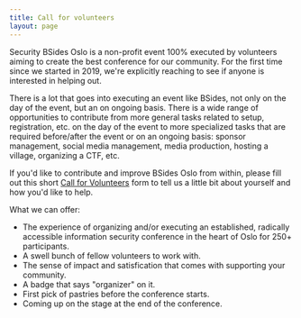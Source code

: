 ```yaml
---
title: Call for volunteers
layout: page
---
```

Security BSides Oslo is a non-profit event 100% executed by volunteers aiming to create the best conference for our community. For the first time since we started in 2019, we're explicitly reaching to see if anyone is interested in helping out.

There is a lot that goes into executing an event like BSides, not only on the day of the event, but an on ongoing basis. There is a wide range of opportunities to contribute from more general tasks related to setup, registration, etc. on the day of the event to more specialized tasks that are required before/after the event or on an ongoing basis: sponsor management, social media management, media production, hosting a village, organizing a CTF, etc.

If you'd like to contribute and improve BSides Oslo from within, please fill out this short [Call for Volunteers](https://forms.gle/s6mjPBiSF6ieEcbm7) form to tell us a little bit about yourself and how you'd like to help.

What we can offer:
 * The experience of organizing and/or executing an established, radically accessible information security conference in the heart of Oslo for 250+ participants.
 * A swell bunch of fellow volunteers to work with.
 * The sense of impact and satisfication that comes with supporting your community.
 * A badge that says "organizer" on it.
 * First pick of pastries before the conference starts.
 * Coming up on the stage at the end of the conference.
